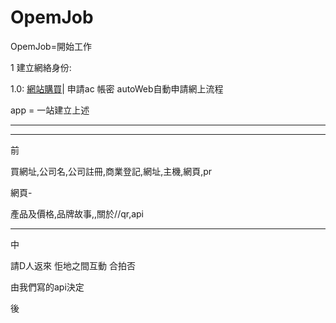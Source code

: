 # OpemJob

OpemJob=開始工作


1 建立網絡身份:

1.0: [網站購買](https://ifastnet.com/)|
      申請ac 帳密 autoWeb自動申請網上流程

app = 一站建立上述








----










---


前

買網址,公司名,公司註冊,商業登記,網址,主機,網頁,pr

網頁-

產品及價格,品牌故事,,關於//qr,api

---

中

請D人返來 怇地之間互動 合拍否

由我們寫的api決定

後
